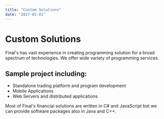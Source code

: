 ```yaml
---
title: "Custom Solutions"
date: "2017-01-01"
---
```

# Custom Solutions

Final's has vast experience in creating programming solution for a broad spectrum of technologies. We offer wide variety of programming services.


## Sample project including:
* Standalone trading platform and program development
* Mobile Applications
* Web Servers and distributed applications

Most of Final's financial solutions are written in C# and JavaScript but we can provide software packages also in Java and C++.